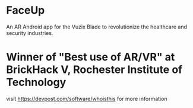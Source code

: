 # FaceUp
An AR Android app for the Vuzix Blade to revolutionize the healthcare and security industries.

# Winner of "Best use of AR/VR" at BrickHack V, Rochester Institute of Technology

visit https://devpost.com/software/whoisthis for more information


